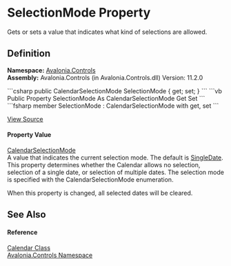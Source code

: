 # SelectionMode Property


Gets or sets a value that indicates what kind of selections are allowed.



## Definition
**Namespace:** <a href="N_Avalonia_Controls">Avalonia.Controls</a>  
**Assembly:** Avalonia.Controls (in Avalonia.Controls.dll) Version: 11.2.0

<Tabs groupId="api-code-preview">
<TabItem value="csharp" label="C#">
```csharp
public CalendarSelectionMode SelectionMode { get; set; }
```
</TabItem>
<TabItem value="vb" label="VB">
```vb
Public Property SelectionMode As CalendarSelectionMode
	Get
	Set
```
</TabItem>
<TabItem value="fsharp" label="F#">
```fsharp
member SelectionMode : CalendarSelectionMode with get, set
```
</TabItem>
</Tabs>



<a href="https://github.com/AvaloniaUI/Avalonia/tree/master/src/Avalonia.Controls/Calendar/Calendar.cs#L461" title="View the source code">View Source</a>



#### Property Value
<a href="T_Avalonia_Controls_CalendarSelectionMode">CalendarSelectionMode</a>  
A value that indicates the current selection mode. The default is <a href="https://learn.microsoft.com/dotnet/api/system.windows.controls.calendarselectionmode#system-windows-controls-calendarselectionmode-singledate" target="_blank" rel="noopener noreferrer">SingleDate</a>.
This property determines whether the Calendar allows no selection, selection of a single date, or selection of multiple dates. The selection mode is specified with the CalendarSelectionMode enumeration.

When this property is changed, all selected dates will be cleared.


## See Also


#### Reference
<a href="T_Avalonia_Controls_Calendar">Calendar Class</a>  
<a href="N_Avalonia_Controls">Avalonia.Controls Namespace</a>  

